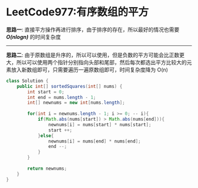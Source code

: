 # LeetCode977:有序数组的平方

**思路一**: 直接平方操作再进行排序，由于排序的存在，所以最好的情况也需要 ***O(nlogn)*** 的时间复杂度

---

**思路二**: 由于原数组是升序的，所以可以使用，但是负数的平方可能会比正数更大，所以可以使用两个指针分别指向头部和尾部，然后每次都选出平方比较大的元素放入新数组即可，只需要遍历一遍原数组即可，时间复杂度降为 O(n)

```java
class Solution {
    public int[] sortedSquares(int[] nums) {
        int start = 0;
        int end = nums.length - 1;
        int[] newnums = new int[nums.length];
    
        for(int i = newnums.length - 1; i >= 0; -- i){
            if(Math.abs(nums[start]) > Math.abs(nums[end])){
                newnums[i] = nums[start] * nums[start];
                start ++;
            }else{
                newnums[i] = nums[end] * nums[end];
                end --;
            }
        }
        
        return newnums;
    }
}
```
